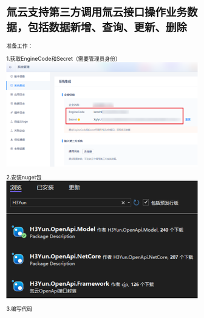 ﻿ # 氚云支持第三方调用氚云接口操作业务数据，包括数据新增、查询、更新、删除
  准备工作：
  
  1.获取EngineCode和Secret（需要管理员身份）
  ![image](系统集成.png)
  
  2.安装nuget包
  ![image](nuget.png)
  
  3.编写代码
